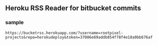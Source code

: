 ## Heroku RSS Reader for bitbucket commits

### sample
`https://bucketrss.herokuapp.com/?username=rootpixel-projects&repo=herokudeploy&token=37086e69addb854f78f4e18a9bb676af`
